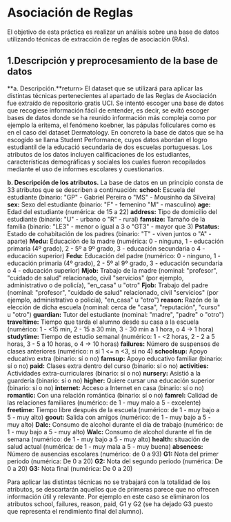 # Asociación de Reglas

El objetivo de esta práctica es realizar un análisis sobre una base de datos utilizando técnicas de extracción de reglas de asociación (RAs).

## 1.Descripción y preprocesamiento de la base de datos

**a. Descripción.**return>
El dataset que se utilizará para aplicar las distintas técnicas pertenecientes al apartado de las Reglas de Asociación fue extraído de  repositorio gratis UCI. Se intentó escoger una base de datos que recogiese información fácil de entender, es decir, se evitó escoger bases de datos donde se ha reunido información más compleja como por ejemplo la eritema, el fenómeno koebner, las pápulas foliculares como es en el caso del dataset Dermatology.<return> 
En concreto la base de datos que se ha escogido se llama Student Performance, cuyos datos abordan el logro estudiantil de la educació  secundaria de dos escuelas portuguesas. Los atributos de los datos incluyen calificaciones de los estudiantes, características demográficas y sociales los cuales fueron recopilados mediante el uso de informes escolares y cuestionarios.

**b. Descripción de los atributos.**
La base de datos en un principio consta de 33 atributos que se describen a continuación:<return> 
**school:** Escuela del estudiante (binario: "GP" - Gabriel Pereira o "MS" - Mousinho da Silveira)<return>
**sex:** Sexo del estudiante (binario: "F" - femenino "M" - masculino)<return>
**age:** Edad del estudiante (numérica: de 15 a 22)<return>
**address:** Tipo de domicilio del estudiante (binario: "U" - urbano o "R" - rural)<return>
**famsize:** Tamaño de la familia (binario: "LE3" - menor o igual a 3 o "GT3" - mayor que 3)
**Pstatus:** Estado de cohabitación de los padres (binario: "T" - viven juntos o "A" - aparte)
**Medu:** Educación de la madre (numérica: 0 - ninguna, 1 - educación primaria (4º grado), 2 - 5º a 9º grado, 3 - educación secundaria o 4 - educación superior)
**Fedu:** Educación del padre (numérico: 0 - ninguno, 1 - educación primaria (4º grado), 2 - 5º al 9º grado, 3 - educación secundaria o 4 - educación superior)
**Mjob:** Trabajo de la madre (nominal: "profesor", "cuidado de salud" relacionado, civil "servicios" (por ejemplo, administrativo o de policía), "en_casa" u "otro"
**Fjob:** Trabajo del padre (nominal: "profesor", "cuidado de salud" relacionado, civil "servicios" (por ejemplo, administrativo o policía), "en_casa" u "otro")
**reason:** Razón de la elección de dicha escuela (nominal: cerca de "casa", "reputación", "curso" u "otro")
**guardian:** Tutor del estudiante (nominal: "madre", "padre" o "otro")
**traveltime:** Tiempo que tarda el alumno desde su casa a la escuela (numérico: 1 - <15 min, 2 - 15 a 30 min, 3 - 30 min a 1 hora, o 4 -> 1 hora)
**studytime:** Tiempo de estudio semanal (numérico: 1 - <2 horas, 2 - 2 a 5 horas, 3 - 5 a 10 horas, o 4 -> 10 horas)
**failures:** Número de suspensos de clases anteriores (numérico: n si 1 <= n <3, si no 4)
**schoolsup:** Apoyo educativo extra (binario: sí o no)
**famsup:** Apoyo educativo familiar (binario: sí o no)
**paid:** Clases extra dentro del curso (binario: sí o no)
**activities:** Actividades extra-curriculares (binario: sí o no)
**nursery:** Asistió a la guardería (binario: sí o no)
**higher:** Quiere cursar una educación superior (binario: sí o no)
**internet:** Acceso a Internet en casa (binario: sí o no)
**romantic:** Con una relación romántica (binario: sí o no)
**famrel:** Calidad de las relaciones familiares (numérico: de 1 - muy malo a 5 - excelente)
**freetime:** Tiempo libre después de la escuela (numérico: de 1 - muy bajo a 5 - muy alto)
**goout:** Salida con amigos (numérico: de 1 - muy bajo a 5 - muy alto)
**Dalc:** Consumo de alcohol durante el día de trabajo (numérico: de 1 - muy bajo a 5 - muy alto)
**Walc:** Consumo de alcohol durante el fin de semana (numérico: de 1 - muy bajo a 5 - muy alto)
**health:** situación de salud actual (numérica: de 1 - muy mala a 5 - muy buena)
**absences:** Número de ausencias escolares (numérico: de 0 a 93)
**G1:** Nota del primer periodo (numérica: De 0 a 20)
**G2:** Nota del segundo periodo (numérica: De 0 a 20)
**G3:** Nota final (numérica: De 0 a 20)

Para aplicar las distintas técnicas no se trabajará con la totalidad de los atributos, se descartarán aquellos que de primeras parece que no ofrecen información útil y relevante. Por ejemplo en este caso se eliminaron los atributos school, failures, reason, paid, G1 y G2 (se ha dejado G3 puesto que representa el rendimiento final del alumno).
